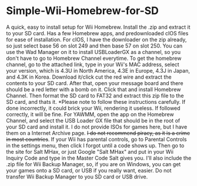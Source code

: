 # Simple-Wii-Homebrew-for-SD
A quick, easy to install setup for Wii Homebrew. Install the .zip and extract it to your SD card. Has a few Homebrew apps, and predownloaded cIOS files for ease of installation.
For cIOS, I have the downloader on the zip already, so just select base 56 on slot 249 and then base 57 on slot 250. You can use the Wad Manager on it to install USBLoaderGX as a channel, so you don't have to go to Homebrew Channel everytime. To get the homebrew channel, go to the attached link, type in your Wii's MAC address, select your version, which is 4.3U in North America, 4.3E in Europe, 4.3J in Japan, and 4.3K in Korea. Download it/click cut the red wire and extract the contents to your SD card. After that, open your message board and there should be a red letter with a bomb on it. Click that and install Homebrew Channel. Then format the SD card to FAT32 and extract this zip file to the SD card, and thats it. *Please note to follow these instructions carefully. If done incorrectly, it could brick your Wii, rendering it useless. If followed correctly, it will be fine. For YAWMM, open the app on the Homebrew Channel, and select the USB Loader GX file that should be in the root of your SD card and install it. I do not provide ISOs for games here, but I have them on a Internet Archive page. ~~I do not recommend piracy, as it is a crime in most countries~~. If your Wii has parental controls, go to Parental Controls in the settings menu, then click I forgot until a code shows up. Then go to the site for Salt MHax, or just Google "Salt MHax" and put in your Wii Inquiry Code and type in the Master Code Salt gives you. I'll also include the .zip file for Wii Backup Manager, so, if you are on Windows, you can get your games onto a SD card, or USB if you really want, easier. Do not transfer Wii Backup Manager to you SD card or USB drive.
